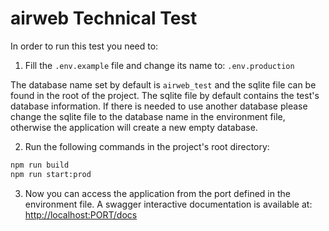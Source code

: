 # airweb Technical Test

In order to run this test you need to:

1. Fill the `.env.example` file and change its name to: `.env.production`
  
  The database name set by default is `airweb_test` and the sqlite file can be found in the root of the project. The sqlite file by default contains the test's database information. If there is needed to use another database please change the sqlite file to the database name in the environment file, otherwise the application will create a new empty database.

2. Run the following commands in the project's root directory:

  ```bash
  npm run build
  npm run start:prod
   ```

3. Now you can access the application from the port defined in the environment file. A swagger interactive documentation is available at: <http://localhost:PORT/docs>
